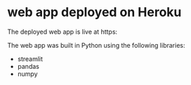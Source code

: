 # web app deployed on Heroku

The deployed web app is live at https:



The web app was built in Python using the following libraries:
* streamlit
* pandas
* numpy
